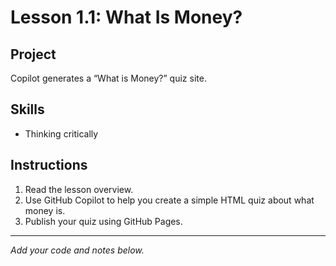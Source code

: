 # Lesson 1.1: What Is Money?

## Project
Copilot generates a “What is Money?” quiz site.

## Skills
- Thinking critically

## Instructions
1. Read the lesson overview.
2. Use GitHub Copilot to help you create a simple HTML quiz about what money is.
3. Publish your quiz using GitHub Pages.

---

*Add your code and notes below.*
